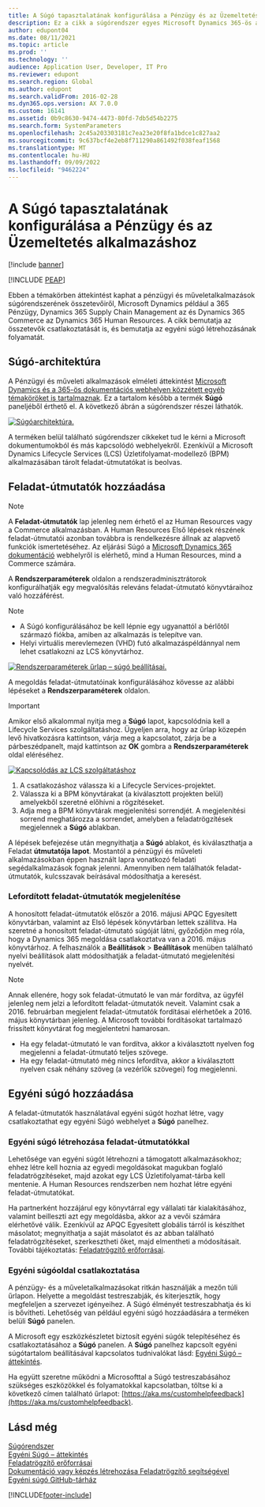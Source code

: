```yaml
---
title: A Súgó tapasztalatának konfigurálása a Pénzügy és az Üzemeltetés alkalmazáshoz
description: Ez a cikk a súgórendszer egyes Microsoft Dynamics 365-ös alkalmazásokhoz szükséges összetevőiről nyújt tájékoztatást.
author: edupont04
ms.date: 08/11/2021
ms.topic: article
ms.prod: ''
ms.technology: ''
audience: Application User, Developer, IT Pro
ms.reviewer: edupont
ms.search.region: Global
ms.author: edupont
ms.search.validFrom: 2016-02-28
ms.dyn365.ops.version: AX 7.0.0
ms.custom: 16141
ms.assetid: 0b9c8630-9474-4473-80fd-7db5d54b2275
ms.search.form: SystemParameters
ms.openlocfilehash: 2c45a203303181c7ea23e20f8fa1bdce1c827aa2
ms.sourcegitcommit: 9c637bcf4e2eb8f711290a861492f038feaf1568
ms.translationtype: MT
ms.contentlocale: hu-HU
ms.lasthandoff: 09/09/2022
ms.locfileid: "9462224"
---
```

# <a name="configure-the-help-experience-for-finance-and-operations-apps"></a>A Súgó tapasztalatának konfigurálása a Pénzügy és az Üzemeltetés alkalmazáshoz

[!include [banner](../includes/banner.md)]


[!INCLUDE [PEAP](../../../includes/peap-1.md)]

Ebben a témakörben áttekintést kaphat a pénzügyi és műveletalkalmazások súgórendszerének összetevőiről, Microsoft Dynamics például a 365 Pénzügy, Dynamics 365 Supply Chain Management az és Dynamics 365 Commerce az Dynamics 365 Human Resources. A cikk bemutatja az összetevők csatlakoztatását is, és bemutatja az egyéni súgó létrehozásának folyamatát.

## <a name="help-architecture"></a>Súgó-architektúra

A Pénzügyi és műveleti alkalmazások elméleti áttekintést [Microsoft Dynamics és a 365-ös dokumentációs webhelyen közzétett egyéb témaköröket is tartalmaznak](/dynamics365/). Ez a tartalom később a termék **Súgó** paneljéből érthető el. A következő ábrán a súgórendszer részei láthatók.

[![Súgóarchitektúra.](./media/help-architecture.png)](./media/help-architecture.png)

A terméken belül található súgórendszer cikkeket tud le kérni a Microsoft dokumentumokból és más kapcsolódó webhelyekről. Ezenkívül a Microsoft Dynamics Lifecycle Services (LCS) Üzletifolyamat-modellező (BPM) alkalmazásában tárolt feladat-útmutatókat is beolvas.

## <a name="adding-task-guides"></a>Feladat-útmutatók hozzáadása

> [!NOTE]
> A **Feladat-útmutatók** lap jelenleg nem érhető el az Human Resources vagy a Commerce alkalmazásban. <!--We are currently working to enable this functionality in a future release.--> A Human Resources Első lépések részének feladat-útmutatói azonban továbbra is rendelkezésre állnak az alapvető funkciók ismertetéséhez. Az eljárási Súgó a [Microsoft Dynamics 365 dokumentáció](/dynamics365/) webhelyről is elérhető, mind a Human Resources, mind a Commerce számára.

A **Rendszerparaméterek** oldalon a rendszeradminisztrátorok konfigurálhatják egy megvalósítás releváns feladat-útmutató könyvtáraihoz való hozzáférést.

> [!NOTE]
> - A Súgó konfigurálásához be kell lépnie egy ugyanattól a bérlőtől származó fiókba, amiben az alkalmazás is telepítve van.
> - Helyi virtuális merevlemezen (VHD) futó alkalmazáspéldánnyal nem lehet csatlakozni az LCS könyvtárhoz.

[![Rendszerparaméterek űrlap – súgó beállításai.](./media/system-parameters_ops-1024x437.png)](./media/system-parameters_ops.png)

A megoldás feladat-útmutatóinak konfigurálásához kövesse az alábbi lépéseket a **Rendszerparaméterek** oldalon.

> [!IMPORTANT]
> Amikor első alkalommal nyitja meg a **Súgó** lapot, kapcsolódnia kell a Lifecycle Services szolgáltatáshoz. Ügyeljen arra, hogy az űrlap közepén levő hivatkozásra kattintson, várja meg a kapcsolatot, zárja be a párbeszédpanelt, majd kattintson az **OK** gombra a **Rendszerparaméterek** oldal eléréséhez.
>
> [![Kapcsolódás az LCS szolgáltatáshoz](./media/connect-to-lcs-crop-1024x365.png "Csatlakozás az LCS-hez.")](./media/connect-to-lcs-crop.png)

1. A csatlakozáshoz válassza ki a Lifecycle Services-projektet.
2. Válassza ki a BPM könyvtárakat (a kiválasztott projekten belül) amelyekből szeretné előhívni a rögzítéseket.
3. Adja meg a BPM könyvtárak megjelenítési sorrendjét. A megjelenítési sorrend meghatározza a sorrendet, amelyben a feladatrögzítések megjelennek a **Súgó** ablakban.

A lépések befejezése után megnyithatja a **Súgó** ablakot, és kiválaszthatja a Feladat **útmutatója lapot**. Mostantól a pénzügyi és műveleti alkalmazásokban éppen használt lapra vonatkozó feladati segédalkalmazások fognak jelenni. Amennyiben nem találhatók feladat-útmutatók, kulcsszavak beírásával módosíthatja a keresést.

### <a name="showing-translated-task-guides"></a>Lefordított feladat-útmutatók megjelenítése

A honosított feladat-útmutatók először a 2016. májusi APQC Egyesített könyvtárban, valamint az Első lépések könyvtárban lettek szállítva. Ha szeretné a honosított feladat-útmutató súgóját látni, győződjön meg róla, hogy a Dynamics 365 megoldása csatlakoztatva van a 2016. május könyvtárhoz. A felhasználók a **Beállítások** &gt; **Beállítások** menüben található nyelvi beállítások alatt módosíthatják a feladat-útmutató megjelenítési nyelvét.

> [!NOTE]
> Annak ellenére, hogy sok feladat-útmutató le van már fordítva, az ügyfél jelenleg nem jelzi a lefordított feladat-útmutatók neveit. Valamint csak a 2016. februárban megjelent feladat-útmutatók fordításai elérhetőek a 2016. május könyvtárban jelenleg. A Microsoft további fordításokat tartalmazó frissített könyvtárat fog megjelentetni hamarosan.
>
> - Ha egy feladat-útmutató le van fordítva, akkor a kiválasztott nyelven fog megjelenni a feladat-útmutató teljes szövege.
> - Ha egy feladat-útmutató még nincs lefordítva, akkor a kiválasztott nyelven csak néhány szöveg (a vezérlők szövegei) fog megjelenni.

## <a name="adding-custom-help"></a>Egyéni súgó hozzáadása

A feladat-útmutatók használatával egyéni súgót hozhat létre, vagy csatlakoztathat egy egyéni Súgó webhelyet a **Súgó** panelhez.

### <a name="create-custom-help-by-using-task-guides"></a>Egyéni súgó létrehozása feladat-útmutatókkal

Lehetősége van egyéni súgót létrehozni a támogatott alkalmazásokhoz; ehhez létre kell hoznia az egyedi megoldásokat magukban foglaló feladatrögzítéseket, majd azokat egy LCS Üzletifolyamat-tárba kell mentenie. A Human Resources rendszerben nem hozhat létre egyéni feladat-útmutatókat.

Ha partnerként hozzájárul egy könyvtárral egy vállalati tár kialakításához, valamint beilleszti azt egy megoldásba, akkor az a vevői számára elérhetővé válik. Ezenkívül az APQC Egyesített globális tárról is készíthet másolatot; megnyithatja a saját másolatot és az abban található feladatrögzítéseket, szerkesztheti őket, majd elmentheti a módosításait. További tájékoztatás: [Feladatrögzítő erőforrásai](../../dev-itpro/user-interface/task-recorder.md).

### <a name="connect-a-custom-help-site"></a>Egyéni súgóoldal csatlakoztatása

A pénzügy- és a műveletalkalmazásokat ritkán használják a mezőn túli űrlapon. Helyette a megoldást testreszabják, és kiterjesztik, hogy megfeleljen a szervezet igényeihez. A Súgó élményét testreszabhatja és ki is bővítheti. Lehetőség van például egyéni súgó hozzáadására a terméken belüli **Súgó** panelen.

A Microsoft egy eszközkészletet biztosít egyéni súgók telepítéséhez és csatlakoztatásához a **Súgó** panelen. A **Súgó** panelhez kapcsolt egyéni súgótartalom beállításával kapcsolatos tudnivalókat lásd: [Egyéni Súgó – áttekintés](../../dev-itpro/help/custom-help-overview.md).

Ha együtt szeretne működni a Microsofttal a Súgó testreszabásához szükséges eszközökkel és folyamatokkal kapcsolatban, töltse ki a következő címen található űrlapot: [https://aka.ms/customhelpfeedback](https://aka.ms/customhelpfeedback).

## <a name="see-also"></a>Lásd még

[Súgórendszer](help-overview.md)  
[Egyéni Súgó – áttekintés](../../dev-itpro/help/custom-help-overview.md)  
[Feladatrögzítő erőforrásai](../../dev-itpro/user-interface/task-recorder.md)  
[Dokumentáció vagy képzés létrehozása Feladatrögzítő segítségével](../../dev-itpro/user-interface/task-recorder-training-docs.md)  
[Egyéni súgó GitHub-tárház](https://github.com/microsoft/dynamics356f-o-custom-help)  


[!INCLUDE[footer-include](../../../includes/footer-banner.md)]
